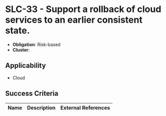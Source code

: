 # SLC-33 - Support a rollback of cloud services to an earlier consistent state.

- **Obligation**: Risk-based
- **Cluster**: 






## Applicability

- Cloud



## Success Criteria

| Name | Description | External References |
| ----- | ---------- | ------------------- |

